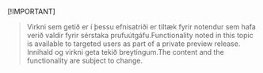 [!IMPORTANT]
> <span data-ttu-id="b063b-101">Virkni sem getið er í þessu efnisatriði er tiltæk fyrir notendur sem hafa verið valdir fyrir sérstaka prufuútgáfu.</span><span class="sxs-lookup"><span data-stu-id="b063b-101">Functionality noted in this topic is available to targeted users as part of a private preview release.</span></span> <span data-ttu-id="b063b-102">Innihald og virkni geta tekið breytingum.</span><span class="sxs-lookup"><span data-stu-id="b063b-102">The content and the functionality are subject to change.</span></span> 
